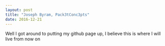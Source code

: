 ```yaml
---
layout: post
title: "Joseph Byram, Pack3tConc3pts"
date: 2016-12-21
---
```


Well I got around to putting my github page up, I believe this is where I will live from now on
